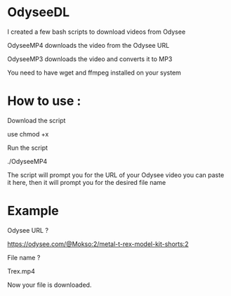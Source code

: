 # OdyseeDL

I created a few bash scripts to download videos from Odysee 

OdyseeMP4 downloads the video from the Odysee URL

OdyseeMP3 downloads the video and converts it to MP3

You need to have wget and ffmpeg installed on your system



# How to use :

Download the script

use chmod +x 

Run the script

./OdyseeMP4


The script will prompt you for the URL of your Odysee video you can paste it here, then it will prompt you for the desired file name


# Example

Odysee URL ?

https://odysee.com/@Mokso:2/metal-t-rex-model-kit-shorts:2

File name ?

Trex.mp4



Now your file is downloaded.
